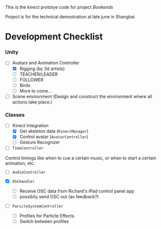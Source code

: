 
This is the kinect prototye code for project _Bookends_

Project is for the technical demostration at late june in Shanghai



# Development Checklist


### Unity

- [ ] Avatars and Animation Controller
    - [x] Rigging (by 3d artists)
    - [ ] TEACHER/LEADER
    - [ ] FOLLOWER
    - [ ] Birds
    - [ ] More to come...

- [ ] Scene environment (Design and construct the environment where all actions take place.)

### Classes

- [ ] Kinect Integration
    - [x] Get skeleton data (`KinectManager`)
    - [x] Control avatar (`AvatarController`)
    - [ ] Gesture Recognizer

- [ ] `TimeController`

Control timings like when to cue a certain music, or when to start a certain animation, etc.

- [ ] `AudioController`



- [x] `OSCHandler`

    - [ ] Receive OSC data from Richard's iPad control panel app
    - [ ] possibily send OSC out (as feedback?)

- [ ] `ParicleSystemController`

    - [ ] Profiles for Particle Effects.
    - [ ] Switch between profiles
